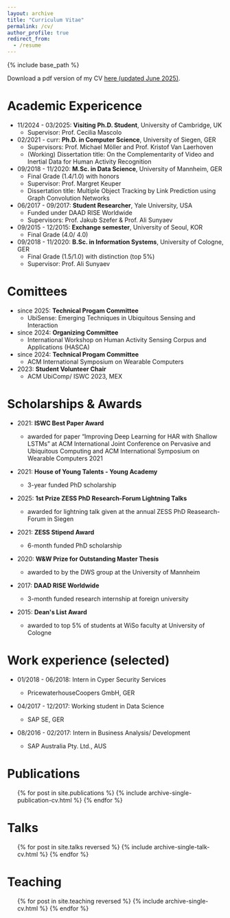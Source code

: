 ```yaml
---
layout: archive
title: "Curriculum Vitae"
permalink: /cv/
author_profile: true
redirect_from:
  - /resume
---
```


{% include base_path %}

Download a pdf version of my CV [here (updated June 2025)](https://mariusbock.github.io/files/mariusbock_cv_062025.pdf).


Academic Expericence
======
* 11/2024 - 03/2025: **Visiting Ph.D. Student**, University of Cambridge, UK
  * Supervisor: Prof. Cecilia Mascolo
* 02/2021 - curr: **Ph.D. in Computer Science**, University of Siegen, GER
  * Supervisors: Prof. Michael Möller and Prof. Kristof Van Laerhoven
  * (Working) Dissertation title: On the Complementarity of Video and Inertial Data for Human Activity Recognition
* 09/2018 - 11/2020: **M.Sc. in Data Science**, University of Mannheim, GER
  * Final Grade (1.4/1.0) with honors
  * Supervisor: Prof. Margret Keuper
  * Dissertation title: Multiple Object Tracking by Link Prediction using Graph Convolution Networks
* 06/2017 - 09/2017: **Student Researcher**, Yale University, USA
  * Funded under DAAD RISE Worldwide
  * Supervisors: Prof. Jakub Szefer & Prof. Ali Sunyaev
* 09/2015 - 12/2015:	**Exchange semester**, University of Seoul, KOR
  * Final Grade (4.0/ 4.0)
* 09/2018 - 11/2020: **B.Sc. in Information Systems**, University of Cologne, GER
  * Final Grade (1.5/1.0) with distinction (top 5%)
  * Supervisor: Prof. Ali Sunyaev

Comittees
======
* since 2025: **Technical Progam Committee**
  * UbiSense: Emerging Techniques in Ubiquitous Sensing and Interaction
* since 2024: **Organizing Committee**
  * International Workshop on Human Activity Sensing Corpus and Applications (HASCA)
* since 2024: **Technical Progam Committee**
  * ACM International Symposium on Wearable Computers
* 2023: **Student Volunteer Chair**
  * ACM UbiComp/ ISWC 2023, MEX

Scholarships & Awards
======

* 2021: **ISWC Best Paper Award**
  * awarded for paper “Improving Deep Learning for HAR with Shallow LSTMs” at
ACM International Joint Conference on Pervasive and Ubiquitous Computing and ACM International Symposium on Wearable Computers 2021

* 2021: **House of Young Talents - Young Academy**
  * 3-year funded PhD scholarship

* 2025: **1st Prize ZESS PhD Research-Forum Lightning Talks**
  * awarded for lightning talk given at the annual ZESS PhD Reasearch-Forum in Siegen

* 2021: **ZESS Stipend Award**
  * 6-month funded PhD scholarship

* 2020: **W&W Prize for Outstanding Master Thesis**
  * awarded to by the DWS group at the University of Mannheim

* 2017: **DAAD RISE Worldwide**
  * 3-month funded research internship at foreign university

* 2015: **Dean's List Award**
  * awarded to top 5% of students at WiSo faculty at University of Cologne

Work experience (selected)
======
* 01/2018 - 06/2018: Intern in Cyper Security Services
  * PricewaterhouseCoopers GmbH, GER
  
* 04/2017 - 12/2017: Working student in Data Science
  * SAP SE, GER

* 08/2016 - 02/2017: Intern in Business Analysis/ Development
  * SAP Australia Pty. Ltd., AUS

Publications
======
  <ul>{% for post in site.publications %}
    {% include archive-single-publication-cv.html %}
  {% endfor %}</ul>

Talks
======
  <ul>{% for post in site.talks reversed %}
    {% include archive-single-talk-cv.html %}
  {% endfor %}</ul>

Teaching
======
  <ul>{% for post in site.teaching reversed %}
    {% include archive-single-cv.html %}
  {% endfor %}</ul>
